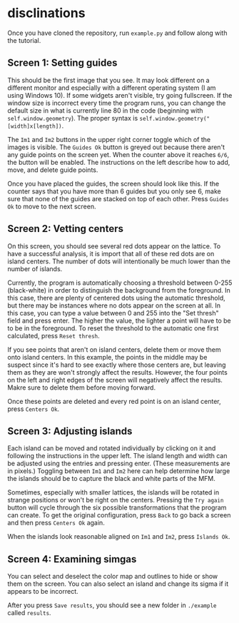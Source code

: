 # disclinations

Once you have cloned the repository, run `example.py` and follow along with the tutorial.

## Screen 1: Setting guides

This should be the first image that you see. It may look different on a different monitor and especially with a different operating system (I am using Windows 10). If some widgets aren't visible, try going fullscreen. If the window size is incorrect every time the program runs, you can change the default size in what is currently line 80 in the code (beginning with `self.window.geometry`). The proper syntax is `self.window.geometry("[width]x[length])`.

The `Im1` and `Im2` buttons in the upper right corner toggle which of the images is visible. The `Guides Ok` button is greyed out because there aren't any guide points on the screen yet. When the counter above it reaches `6/6`, the button will be enabled. The instructions on the left describe how to add, move, and delete guide points.

Once you have placed the guides, the screen should look like this. If the counter says that you have more than 6 guides but you only see 6, make sure that none of the guides are stacked on top of each other. Press `Guides Ok` to move to the next screen.

## Screen 2: Vetting centers

On this screen, you should see several red dots appear on the lattice. To have a successful analysis, it is import that all of these red dots are on island centers. The number of dots will intentionally be much lower than the number of islands.

Currently, the program is automatically choosing a threshold between 0-255 (black-white) in order to distinguish the background from the foreground. In this case, there are plenty of centered dots using the automatic threshold, but there may be instances where no dots appear on the screen at all. In this case, you can type a value between 0 and 255 into the "Set thresh" field and press enter. The higher the value, the lighter a point will have to be to be in the foreground. To reset the threshold to the automatic one first calculated, press `Reset thresh`.

If you see points that aren't on island centers, delete them or move them onto island centers. In this example, the points in the middle may be suspect since it's hard to see exactly where those centers are, but leaving them as they are won't strongly affect the results. However, the four points on the left and right edges of the screen will negatively affect the results. Makre sure to delete them before moving forward.

Once these points are deleted and every red point is on an island center, press `Centers Ok`.

## Screen 3: Adjusting islands

Each island can be moved and rotated individually by clicking on it and following the instructions in the upper left. The island length and width can be adjusted using the entries and pressing enter. (These measurements are in pixels.) Toggling between `Im1` and `Im2` here can help determine how large the islands should be to capture the black and white parts of the MFM.

Sometimes, especially with smaller lattices, the islands will be rotated in strange positions or won't be right on the centers. Pressing the `Try again` button will cycle through the six possible transformations that the program can create. To get the original configuration, press `Back` to go back a screen and then press `Centers Ok` again.

When the islands look reasonable aligned on `Im1` and `Im2`, press `Islands Ok`.

## Screen 4: Examining simgas

You can select and deselect the color map and outlines to hide or show them on the screen. You can also select an island and change its sigma if it appears to be incorrect.

After you press `Save results`, you should see a new folder in `./example` called `results`.


